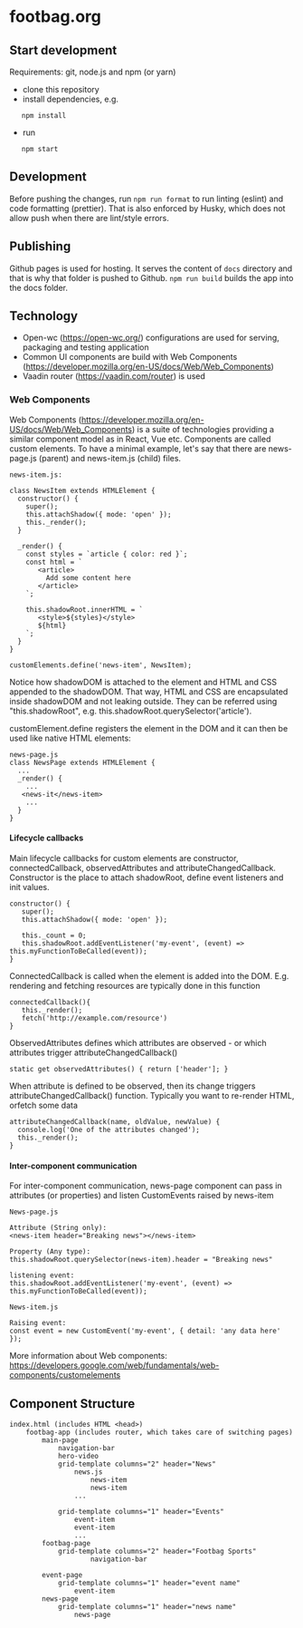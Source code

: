 # footbag.org

## Start development

Requirements: git, node.js and npm (or yarn)

- clone this repository
- install dependencies, e.g.

```
   npm install
```

- run

```
   npm start
```

## Development

Before pushing the changes, run `npm run format` to run linting (eslint) and code formatting (prettier). That is also enforced by Husky, which does not allow push when there are lint/style errors.

## Publishing

Github pages is used for hosting. It serves the content of `docs` directory and that is why that folder is pushed to Github. `npm run build` builds the app into the docs folder.

## Technology

- Open-wc (https://open-wc.org/) configurations are used for serving, packaging and testing application
- Common UI components are build with Web Components (https://developer.mozilla.org/en-US/docs/Web/Web_Components)
- Vaadin router (https://vaadin.com/router) is used

### Web Components

Web Components (https://developer.mozilla.org/en-US/docs/Web/Web_Components) is a suite of technologies providing a similar component model as in React, Vue etc. Components are called custom elements. To have a minimal example, let's say that there are news-page.js (parent) and news-item.js (child) files.

```
news-item.js:

class NewsItem extends HTMLElement {
  constructor() {
    super();
    this.attachShadow({ mode: 'open' });
    this._render();
  }
  
  _render() {
    const styles = `article { color: red }`;
    const html = `
       <article> 
         Add some content here
       </article>
    `;

    this.shadowRoot.innerHTML = `
       <style>${styles}</style>
       ${html}
    `;
  }
}

customElements.define('news-item', NewsItem);
```
Notice how shadowDOM is attached to the element and HTML and CSS appended to the shadowDOM. That way, HTML and CSS are encapsulated inside shadowDOM and not leaking outside. They can be referred using "this.shadowRoot", e.g. this.shadowRoot.querySelector('article'). 

customElement.define registers the element in the DOM and it can then be used like native HTML elements:

```
news-page.js
class NewsPage extends HTMLElement {
  ...
  _render() {
    ...
   <news-it</news-item>
    ...
  }
}
```

#### Lifecycle callbacks

Main lifecycle callbacks for custom elements are constructor, connectedCallback, observedAttributes and attributeChangedCallback. Constructor is the place to attach shadowRoot, define event listeners and init values. 

```
constructor() {
   super();
   this.attachShadow({ mode: 'open' });
   
   this._count = 0;
   this.shadowRoot.addEventListener('my-event', (event) => this.myFunctionToBeCalled(event));
}
```

ConnectedCallback is called when the element is added into the DOM. E.g. rendering and fetching resources are typically done in this function

```
connectedCallback(){
   this._render();
   fetch('http://example.com/resource')
}
```

ObservedAttributes defines which attributes are observed - or which attributes trigger attributeChangedCallback()
```
static get observedAttributes() { return ['header']; }
```

When attribute is defined to be observed, then its change triggers attributeChangedCallback() function. Typically you want to re-render HTML, orfetch some data
```
attributeChangedCallback(name, oldValue, newValue) {
  console.log('One of the attributes changed');
  this._render();
}
```


#### Inter-component communication

For inter-component communication, news-page component can pass in attributes (or properties) and listen CustomEvents raised by
news-item

```
News-page.js

Attribute (String only):
<news-item header="Breaking news"></news-item>

Property (Any type):
this.shadowRoot.querySelector(news-item).header = "Breaking news"

listening event: 
this.shadowRoot.addEventListener('my-event', (event) => this.myFunctionToBeCalled(event));

News-item.js

Raising event:
const event = new CustomEvent('my-event', { detail: 'any data here' });
```

More information about Web components:
https://developers.google.com/web/fundamentals/web-components/customelements


## Component Structure

```
index.html (includes HTML <head>)
    footbag-app (includes router, which takes care of switching pages)
        main-page
            navigation-bar
            hero-video
            grid-template columns="2" header="News"
                news.js
                    news-item
                    news-item
                ...

            grid-template columns="1" header="Events"
                event-item
                event-item
                ...
        footbag-page
            grid-template columns="2" header="Footbag Sports"
                    navigation-bar

        event-page
            grid-template columns="1" header="event name"
                event-item
        news-page
            grid-template columns="1" header="news name"
                news-page

```
